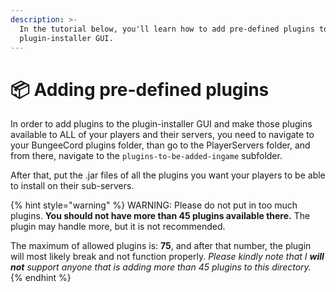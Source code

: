 ```yaml
---
description: >-
  In the tutorial below, you'll learn how to add pre-defined plugins to the
  plugin-installer GUI.
---
```


# 📦 Adding pre-defined plugins

In order to add plugins to the plugin-installer GUI and make those plugins available to ALL of your players and their servers, you need to navigate to your BungeeCord plugins folder, than go to the PlayerServers folder, and from there, navigate to the `plugins-to-be-added-ingame` subfolder.

After that, put the .jar files of all the plugins you want your players to be able to install on their sub-servers.

{% hint style="warning" %}
WARNING: Please do not put in too much plugins. **You should not have more than 45 plugins available there.** The plugin may handle more, but it is not recommended.

The maximum of allowed plugins is: **75**, and after that number, the plugin will most likely break and not function properly. _Please kindly note that I **will not** support anyone that is adding more than 45 plugins to this directory._
{% endhint %}
